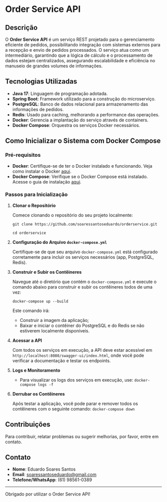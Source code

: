 # Order Service API

## Descrição

O **Order Service API** é um serviço REST projetado para o gerenciamento eficiente de pedidos, possibilitando integração com sistemas externos para a recepção e envio de pedidos processados. O serviço atua como um intermediário, garantindo que a lógica de cálculo e o processamento de dados estejam centralizados, assegurando escalabilidade e eficiência no manuseio de grandes volumes de informações.

## Tecnologias Utilizadas

- **Java 17**: Linguagem de programação adotada.
- **Spring Boot**: Framework utilizado para a construção do microserviço.
- **PostgreSQL**: Banco de dados relacional para armazenamento das informações de pedidos.
- **Redis**: Usado para caching, melhorando a performance das operações.
- **Docker**: Gerencia a implantação do serviço através de containers.
- **Docker Compose**: Orquestra os serviços Docker necessários.

## Como Inicializar o Sistema com Docker Compose

### Pré-requisitos

- **Docker**: Certifique-se de ter o Docker instalado e funcionando. Veja como instalar o Docker [aqui](https://docs.docker.com/get-docker/).
- **Docker Compose**: Verifique se o Docker Compose está instalado. Acesse o guia de instalação [aqui](https://docs.docker.com/compose/install/).

### Passos para Inicialização

1. **Clonar o Repositório**

   Comece clonando o repositório do seu projeto localmente:

   `git clone https://github.com/soaressantoseduardo/orderservice.git`
   
   `cd orderservice`

2. **Configuração do Arquivo `docker-compose.yml`**

   Certifique-se de que seu arquivo `docker-compose.yml` está configurado corretamente para incluir os serviços necessários (app, PostgreSQL, Redis).

3. **Construir e Subir os Contêineres**

   Navegue até o diretório que contém o `docker-compose.yml` e execute o comando abaixo para construir e subir os contêineres todos de uma vez:

   `docker-compose up --build`

   Este comando irá:
   - Construir a imagem da aplicação;
   - Baixar e iniciar o contêiner do PostgreSQL e do Redis se não estiverem localmente disponíveis.

4. **Acessar a API**

   Com todos os serviços em execução, a API deve estar acessível em `http://localhost:8080/swagger-ui/index.html`, onde você pode verificar a documentação e testar os endpoints.

5. **Logs e Monitoramento**

   - Para visualizar os logs dos serviços em execução, use: `docker-compose logs -f`

6. **Derrubar os Contêineres**

   Após testar a aplicação, você pode parar e remover todos os contêineres com o seguinte comando: `docker-compose down`

## Contribuições

Para contribuir, relatar problemas ou sugerir melhorias, por favor, entre em contato.

## Contato

- **Nome**: Eduardo Soares Santos
- **Email**: soaressantoseduardo@gmail.com
- **Telefone/WhatsApp**: (61) 98561-0389

---

Obrigado por utilizar o Order Service API!